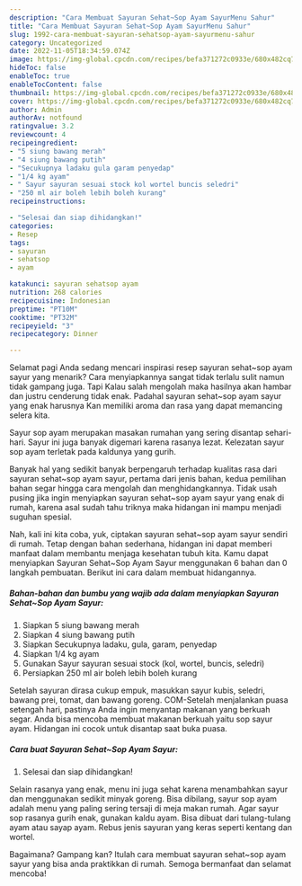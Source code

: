```yaml
---
description: "Cara Membuat Sayuran Sehat~Sop Ayam SayurMenu Sahur"
title: "Cara Membuat Sayuran Sehat~Sop Ayam SayurMenu Sahur"
slug: 1992-cara-membuat-sayuran-sehatsop-ayam-sayurmenu-sahur
category: Uncategorized
date: 2022-11-05T18:34:59.074Z
image: https://img-global.cpcdn.com/recipes/befa371272c0933e/680x482cq70/sayuran-sehatsop-ayam-sayur-foto-resep-utama.jpg
hideToc: false
enableToc: true
enableTocContent: false
thumbnail: https://img-global.cpcdn.com/recipes/befa371272c0933e/680x482cq70/sayuran-sehatsop-ayam-sayur-foto-resep-utama.jpg
cover: https://img-global.cpcdn.com/recipes/befa371272c0933e/680x482cq70/sayuran-sehatsop-ayam-sayur-foto-resep-utama.jpg
author: Admin
authorAv: notfound
ratingvalue: 3.2
reviewcount: 4
recipeingredient:
- "5 siung bawang merah"
- "4 siung bawang putih"
- "Secukupnya ladaku gula garam penyedap"
- "1/4 kg ayam"
- " Sayur sayuran sesuai stock kol wortel buncis seledri"
- "250 ml air boleh lebih boleh kurang"
recipeinstructions:

- "Selesai dan siap dihidangkan!"
categories:
- Resep
tags:
- sayuran
- sehatsop
- ayam

katakunci: sayuran sehatsop ayam 
nutrition: 268 calories
recipecuisine: Indonesian
preptime: "PT10M"
cooktime: "PT32M"
recipeyield: "3"
recipecategory: Dinner

---
```



Selamat pagi Anda sedang mencari inspirasi resep sayuran sehat~sop ayam sayur yang menarik? Cara menyiapkannya sangat tidak terlalu sulit namun tidak gampang juga. Tapi Kalau salah mengolah maka hasilnya akan hambar dan justru cenderung tidak enak. Padahal sayuran sehat~sop ayam sayur yang enak harusnya Kan memiliki aroma dan rasa yang dapat memancing selera kita.


Sayur sop ayam merupakan masakan rumahan yang sering disantap sehari-hari. Sayur ini juga banyak digemari karena rasanya lezat. Kelezatan sayur sop ayam terletak pada kaldunya yang gurih.

Banyak hal yang sedikit banyak berpengaruh terhadap kualitas rasa dari sayuran sehat~sop ayam sayur, pertama dari jenis bahan, kedua pemilihan bahan segar hingga cara mengolah dan menghidangkannya. Tidak usah pusing jika ingin menyiapkan sayuran sehat~sop ayam sayur yang enak di rumah, karena asal sudah tahu triknya maka hidangan ini mampu menjadi suguhan spesial.


Nah, kali ini kita coba, yuk, ciptakan sayuran sehat~sop ayam sayur sendiri di rumah. Tetap dengan bahan sederhana, hidangan ini dapat memberi manfaat dalam membantu menjaga kesehatan tubuh kita. Kamu dapat menyiapkan Sayuran Sehat~Sop Ayam Sayur menggunakan 6 bahan dan 0 langkah pembuatan. Berikut ini cara dalam membuat hidangannya.

<!--inarticleads1-->

##### Bahan-bahan dan bumbu yang wajib ada dalam menyiapkan Sayuran Sehat~Sop Ayam Sayur:

1. Siapkan 5 siung bawang merah
1. Siapkan 4 siung bawang putih
1. Siapkan Secukupnya ladaku, gula, garam, penyedap
1. Siapkan 1/4 kg ayam
1. Gunakan  Sayur sayuran sesuai stock (kol, wortel, buncis, seledri)
1. Persiapkan 250 ml air boleh lebih boleh kurang


Setelah sayuran dirasa cukup empuk, masukkan sayur kubis, seledri, bawang prei, tomat, dan bawang goreng. COM-Setelah menjalankan puasa setengah hari, pastinya Anda ingin menyantap makanan yang berkuah segar. Anda bisa mencoba membuat makanan berkuah yaitu sop sayur ayam. Hidangan ini cocok untuk disantap saat buka puasa. 

<!--inarticleads2-->

##### Cara buat Sayuran Sehat~Sop Ayam Sayur:


1. Selesai dan siap dihidangkan!

Selain rasanya yang enak, menu ini juga sehat karena menambahkan sayur dan menggunakan sedikit minyak goreng. Bisa dibilang, sayur sop ayam adalah menu yang paling sering tersaji di meja makan rumah. Agar sayur sop rasanya gurih enak, gunakan kaldu ayam. Bisa dibuat dari tulang-tulang ayam atau sayap ayam. Rebus jenis sayuran yang keras seperti kentang dan wortel. 

Bagaimana? Gampang kan? Itulah cara membuat sayuran sehat~sop ayam sayur yang bisa anda praktikkan di rumah. Semoga bermanfaat dan selamat mencoba!
